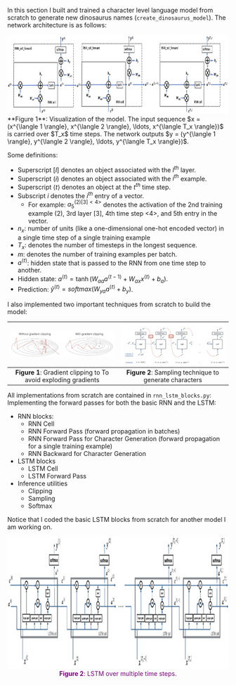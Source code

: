 In this section I built and trained a character level language model from scratch to generate new dinosaurus names (`create_dinosaurus_model`). The network architecture is as follows:

<img src="figures/rnn_forward.png" style="width:800px;height:180px;">
**Figure 1**: Visualization of the model.
The input sequence $x = (x^{\langle 1 \rangle}, x^{\langle 2 \rangle}, \ldots, x^{\langle T_x \rangle})$ is carried over $T_x$ time steps.
The network outputs $y = (y^{\langle 1 \rangle}, y^{\langle 2 \rangle}, \ldots, y^{\langle T_x \rangle})$.

Some definitions:
* Superscript $[l]$ denotes an object associated with the $l^{th}$ layer. 
* Superscript $(i)$ denotes an object associated with the $i^{th}$ example. 
* Superscript $\langle t \rangle$ denotes an object at the $t^{th}$ time 
step. 
* Subscript $i$ denotes the $i^{th}$ entry of a vector.
    * For example: $a^{(2)[3]<4>}_5$ denotes the activation of the 2nd training example (2), 3rd layer [3], 4th time step <4>, and 5th entry in the vector.
* $n_x$: number of units (like a one-dimensional one-hot encoded vector) in a single time step of a single training example
* $T_{x}$: denotes the number of timesteps in the longest sequence.
* $m$: denotes the number of training examples per batch.
* $a^{\langle t \rangle}$: hidden state that is passed to the RNN from one time step to another.
* Hidden state: $a^{\langle t \rangle} = \tanh(W_{aa} a^{\langle t-1 \rangle} + W_{ax} x^{\langle t \rangle} + b_a)$.
* Prediction: $\hat{y}^{\langle t \rangle} = softmax(W_{ya} a^{\langle t \rangle} + b_y)$.

I also implemented two important techniques from scratch to build the model:

| ![Figure 1](figures/clip.png) | ![Figure 2](figures/sampling.png) |
|:-----------------------------:|:----------------------------------:|
| **Figure 1**: Gradient clipping to To avoid exploding gradients | **Figure 2**: Sampling technique to generate characters |

All implementations from scratch are contained in `rnn_lstm_blocks.py`:
Implementing the forward passes for both the basic RNN and the LSTM:
- RNN blocks:
    - RNN Cell
    - RNN Forward Pass (forward propagation in batches)
    - RNN Forward Pass for Character Generation (forward propagation for a single training example)
    - RNN Backward for Character Generation
- LSTM blocks
    - LSTM Cell
    - LSTM Forward Pass
- Inference utilities
    - Clipping
    - Sampling
    - Softmax

Notice that I coded the basic LSTM blocks from scratch for another model I am working on.

<img src="figures/lstm_forward.png" style="width:500;height:300px;">
<caption><center><font color='purple'><b>Figure 2</b>: LSTM over multiple time steps. </center></caption>
